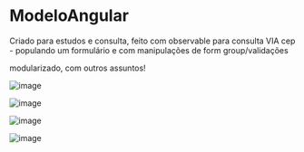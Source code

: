 # ModeloAngular

Criado para estudos e consulta, 
feito com observable para consulta VIA cep - populando um formulário e com manipulações de form group/validações

modularizado, com outros assuntos!

![image](https://user-images.githubusercontent.com/55091307/168938679-f6aa701a-caed-4ac8-9fad-305ed28117ac.png)

![image](https://user-images.githubusercontent.com/55091307/168938855-2143d25c-c8ed-4866-bf55-1bede6dfce5f.png)

![image](https://user-images.githubusercontent.com/55091307/168938956-233e8983-647f-4a16-bbe0-c89890963901.png)

![image](https://user-images.githubusercontent.com/55091307/168939339-b1a7a758-7cd8-4700-96b4-24344442f6ef.png)

